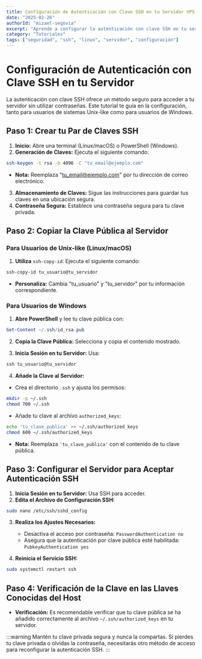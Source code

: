 ```yaml
---
title: Configuración de Autenticación con Clave SSH en tu Servidor VPS
date: "2025-02-26"
authorId: "mizael-segovia"
excerpt: "Aprende a configurar la autenticación con clave SSH en tu servidor para mejorar la seguridad de tus conexiones."
category: "Tutoriales"
tags: ["seguridad", "ssh", "linux", "servidor", "configuración"]
---
```


# Configuración de Autenticación con Clave SSH en tu Servidor

La autenticación con clave SSH ofrece un método seguro para acceder a tu servidor sin utilizar contraseñas. Este tutorial te guía en la configuración, tanto para usuarios de sistemas Unix-like como para usuarios de Windows.

## Paso 1: Crear tu Par de Claves SSH

1. **Inicio:** Abre una terminal (Linux/macOS) o PowerShell (Windows).
2. **Generación de Claves:** Ejecuta el siguiente comando:

```bash
ssh-keygen -t rsa -b 4096 -C "tu_email@ejemplo.com"
```
- **Nota:** Reemplaza "tu_email@ejemplo.com" por tu dirección de correo electrónico.

3. **Almacenamiento de Claves:** Sigue las instrucciones para guardar tus claves en una ubicación segura.
4. **Contraseña Segura:** Establece una contraseña segura para tu clave privada.

## Paso 2: Copiar la Clave Pública al Servidor

### Para Usuarios de Unix-like (Linux/macOS)

1. **Utiliza** `ssh-copy-id`: Ejecuta el siguiente comando:

```bash
ssh-copy-id tu_usuario@tu_servidor
```
- **Personaliza:** Cambia "tu_usuario" y "tu_servidor" por tu información correspondiente.

### Para Usuarios de Windows

1. **Abre PowerShell** y lee tu clave pública con:

```powershell
Get-Content ~/.ssh/id_rsa.pub
```

2. **Copia la Clave Pública:** Selecciona y copia el contenido mostrado.

3. **Inicia Sesión en tu Servidor:** Usa:

```powershell
ssh tu_usuario@tu_servidor
```

4. **Añade la Clave al Servidor:**

- Crea el directorio `.ssh` y ajusta los permisos:
```bash
mkdir -p ~/.ssh
chmod 700 ~/.ssh
```

- Añade tu clave al archivo `authorized_keys`:
```bash
echo 'tu_clave_publica' >> ~/.ssh/authorized_keys
chmod 600 ~/.ssh/authorized_keys
```
- **Nota:** Reemplaza `'tu_clave_publica'` con el contenido de tu clave pública.

## Paso 3: Configurar el Servidor para Aceptar Autenticación SSH

1. **Inicia Sesión en tu Servidor:** Usa SSH para acceder.
2. **Edita el Archivo de Configuración SSH:**

```bash
sudo nano /etc/ssh/sshd_config
```

3. **Realiza los Ajustes Necesarios:**
   - Desactiva el acceso por contraseña: `PasswordAuthentication no`
   - Asegura que la autenticación por clave pública esté habilitada: `PubkeyAuthentication yes`

4. **Reinicia el Servicio SSH:**

```bash
sudo systemctl restart ssh
```

## Paso 4: Verificación de la Clave en las Llaves Conocidas del Host

- **Verificación:** Es recomendable verificar que tu clave pública se ha añadido correctamente al archivo `~/.ssh/authorized_keys` en tu servidor.

:::warning
Mantén tu clave privada segura y nunca la compartas. Si pierdes tu clave privada o olvidas la contraseña, necesitarás otro método de acceso para reconfigurar la autenticación SSH.
:::